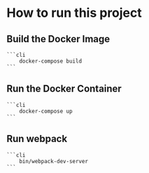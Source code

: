 # How to run this project

## Build the Docker Image

    ```cli
        docker-compose build
    ```

## Run the Docker Container

    ```cli
        docker-compose up
    ```

## Run webpack

    ```cli
        bin/webpack-dev-server
    ```
